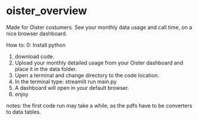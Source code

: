 # oister_overview
Made for Oister costumers. See your monthly data usage and call time, on a nice browser dashboard.

How to:
0: Install python
1. download code.
2. Upload your monthly detailed usage from your Oister dashboard and place it in the data folder.
3. Upen a terminal and change directory to the code location.
4. In the terminal type: streamlit run main.py
5. A dashboard will open in your default browser.
6. enjoy


notes: the first code run may take a while, as the pdfs have to be converters to data tables.

